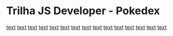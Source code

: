 # Trilha JS Developer - Pokedex
[text](assets) [text](assets/css) [text](assets/css/details.css) [text](assets/css/global.css) [text](assets/css/pokedex.css) [text](assets/js) [text](assets/js/main.js) [text](assets/js/poke-api.js) [text](assets/js/pokemon-details.js) [text](assets/js/pokemon-model.js) [text](assets/pages) [text](assets/pages/details.html) [text](index.html) [text](n.txt) [text](README.md)